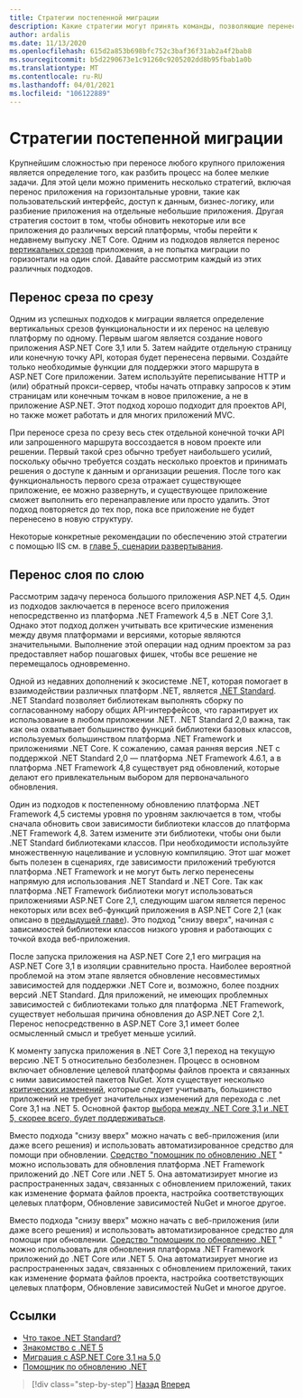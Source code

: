 ```yaml
---
title: Стратегии постепенной миграции
description: Какие стратегии могут принять команды, позволяющие перенести большие приложения из ASP.NET MVC в .NET Core в пошаговом режиме?
author: ardalis
ms.date: 11/13/2020
ms.openlocfilehash: 615d2a853b698bfc752c3baf36f31ab2a4f2bab8
ms.sourcegitcommit: b5d2290673e1c91260c9205202dd8b95fbab1a0b
ms.translationtype: MT
ms.contentlocale: ru-RU
ms.lasthandoff: 04/01/2021
ms.locfileid: "106122889"
---
```

# <a name="strategies-for-migrating-incrementally"></a>Стратегии постепенной миграции

Крупнейшим сложностью при переносе любого крупного приложения является определение того, как разбить процесс на более мелкие задачи. Для этой цели можно применить несколько стратегий, включая перенос приложения на горизонтальные уровни, такие как пользовательский интерфейс, доступ к данным, бизнес-логику, или разбиение приложения на отдельные небольшие приложения. Другая стратегия состоит в том, чтобы обновить некоторые или все приложения до различных версий платформы, чтобы перейти к недавнему выпуску .NET Core. Одним из подходов является перенос [вертикальных срезов](https://deviq.com/practices/vertical-slices) приложения, а не попытка миграции по горизонтали на один слой. Давайте рассмотрим каждый из этих различных подходов.

## <a name="migrating-slice-by-slice"></a>Перенос среза по срезу

Одним из успешных подходов к миграции является определение вертикальных срезов функциональности и их перенос на целевую платформу по одному. Первым шагом является создание нового приложения ASP.NET Core 3,1 или 5. Затем найдите отдельную страницу или конечную точку API, которая будет перенесена первыми. Создайте только необходимые функции для поддержки этого маршрута в ASP.NET Core приложении. Затем используйте переписывание HTTP и (или) обратный прокси-сервер, чтобы начать отправку запросов к этим страницам или конечным точкам в новое приложение, а не в приложение ASP.NET. Этот подход хорошо подходит для проектов API, но также может работать и для многих приложений MVC.

При переносе среза по срезу весь стек отдельной конечной точки API или запрошенного маршрута воссоздается в новом проекте или решении. Первый такой срез обычно требует наибольшего усилий, поскольку обычно требуется создать несколько проектов и принимать решения о доступе к данным и организации решения. После того как функциональность первого среза отражает существующее приложение, ее можно развернуть, и существующее приложение сможет выполнить его перенаправление или просто удалить. Этот подход повторяется до тех пор, пока все приложение не будет перенесено в новую структуру.

Некоторые конкретные рекомендации по обеспечению этой стратегии с помощью IIS см. в [главе 5, сценарии развертывания](deployment-scenarios.md).

## <a name="migrating-layer-by-layer"></a>Перенос слоя по слою

Рассмотрим задачу переноса большого приложения ASP.NET 4,5. Один из подходов заключается в переносе всего приложения непосредственно из платформа .NET Framework 4,5 в .NET Core 3,1. Однако этот подход должен учитывать все критические изменения между двумя платформами и версиями, которые являются значительными. Выполнение этой операции над одним проектом за раз предоставляет набор пошаговых фишек, чтобы все решение не перемещалось одновременно.

Одной из недавних дополнений к экосистеме .NET, которая помогает в взаимодействии различных платформ .NET, является [.NET Standard](https://dotnet.microsoft.com/platform/dotnet-standard). .NET Standard позволяет библиотекам выполнять сборку по согласованному набору общих API-интерфейсов, что гарантирует их использование в любом приложении .NET. .NET Standard 2,0 важна, так как она охватывает большинство функций библиотеки базовых классов, используемых большинством платформа .NET Framework и приложениями .NET Core. К сожалению, самая ранняя версия .NET с поддержкой .NET Standard 2,0 — платформа .NET Framework 4.6.1, а в платформа .NET Framework 4,8 существует ряд обновлений, которые делают его привлекательным выбором для первоначального обновления.

Один из подходов к постепенному обновлению платформа .NET Framework 4,5 системы уровня по уровням заключается в том, чтобы сначала обновить свои зависимости библиотеки классов до платформа .NET Framework 4,8. Затем измените эти библиотеки, чтобы они были .NET Standard библиотеками классов. При необходимости используйте множественную нацеливание и условную компиляцию. Этот шаг может быть полезен в сценариях, где зависимости приложений требуются платформа .NET Framework и не могут быть легко перенесены напрямую для использования .NET Standard и .NET Core. Так как платформа .NET Framework библиотеки могут использоваться приложениями ASP.NET Core 2,1, следующим шагом является перенос некоторых или всех веб-функций приложения в ASP.NET Core 2,1 (как описано в [предыдущей главе](choose-net-core-version.md)). Это подход "снизу вверх", начиная с зависимостей библиотеки классов низкого уровня и работающих с точкой входа веб-приложения.

После запуска приложения на ASP.NET Core 2,1 его миграция на ASP.NET Core 3,1 в изоляции сравнительно проста. Наиболее вероятной проблемой на этом этапе является обновление несовместимых зависимостей для поддержки .NET Core и, возможно, более поздних версий .NET Standard. Для приложений, не имеющих проблемных зависимостей с библиотеками только для платформа .NET Framework, существует небольшая причина обновления до ASP.NET Core 2,1. Перенос непосредственно в ASP.NET Core 3,1 имеет более осмысленный смысл и требует меньше усилий.

К моменту запуска приложения в .NET Core 3,1 переход на текущую версию .NET 5 относительно безболезнен. Процесс в основном включает обновление целевой платформы файлов проекта и связанных с ними зависимостей пакетов NuGet. Хотя существует несколько [критических изменений](../../core/compatibility/5.0.md), которые следует учитывать, большинство приложений не требует значительных изменений для перехода с .net Core 3,1 на .NET 5. Основной фактор [выбора между .NET Core 3,1 и .NET 5, скорее всего, будет поддерживаться](choose-net-core-version.md).

Вместо подхода "снизу вверх" можно начать с веб-приложения (или даже всего решения) и использовать автоматизированное средство для помощи при обновлении. [Средство "помощник по обновлению .NET](https://aka.ms/dotnet-upgrade-assistant) " можно использовать для обновления платформа .NET Framework приложений до .NET Core или .NET 5. Она автоматизирует многие из распространенных задач, связанных с обновлением приложений, таких как изменение формата файлов проекта, настройка соответствующих целевых платформ, Обновление зависимостей NuGet и многое другое.

Вместо подхода "снизу вверх" можно начать с веб-приложения (или даже всего решения) и использовать автоматизированное средство для помощи при обновлении. [Средство "помощник по обновлению .NET](https://aka.ms/dotnet-upgrade-assistant) " можно использовать для обновления платформа .NET Framework приложений до .NET Core или .NET 5. Она автоматизирует многие из распространенных задач, связанных с обновлением приложений, таких как изменение формата файлов проекта, настройка соответствующих целевых платформ, Обновление зависимостей NuGet и многое другое.

## <a name="references"></a>Ссылки

- [Что такое .NET Standard?](https://dotnet.microsoft.com/platform/dotnet-standard)
- [Знакомство с .NET 5](https://devblogs.microsoft.com/dotnet/introducing-net-5/)
- [Миграция с ASP.NET Core 3,1 на 5,0](/aspnet/core/migration/31-to-50)
- [Помощник по обновлению .NET](https://aka.ms/dotnet-upgrade-assistant)

>[!div class="step-by-step"]
>[Назад](choose-net-core-version.md)
>[Вперед](migrate-web-forms.md)

